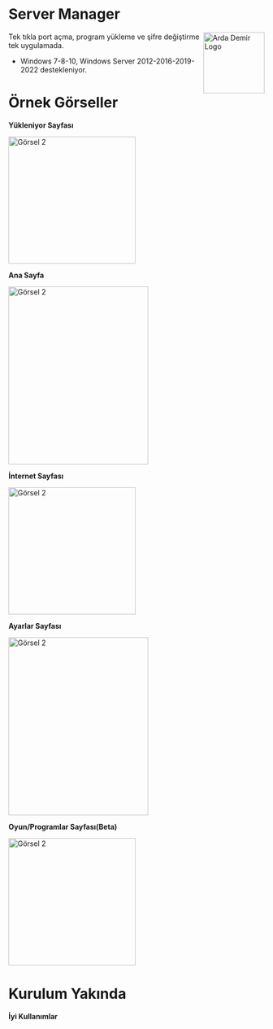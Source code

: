 # Server Manager

<img src="http://cdn.ardademir.com.tr/img/ads.jpg" align="right"
     alt="Arda Demir Logo" width="120" height="120">

Tek tıkla port açma, program yükleme ve şifre değiştirme tek uygulamada.
* Windows 7-8-10, Windows Server 2012-2016-2019-2022 destekleniyor.


# Örnek Görseller
**Yükleniyor Sayfası**
<p align="left">
  <img src="https://cdn.ardademir.com.tr/img/Server%20manager%20_1_.png" alt="Görsel 2" width="250" height="250">
</p>


**Ana Sayfa**

<p align="left">
  <img src="hhttps://cdn.ardademir.com.tr/img/Server%20manager%20_2_.png" alt="Görsel 2" width="275" height="350">
</p>


**İnternet Sayfası**
<p align="left">
  <img src="https://cdn.ardademir.com.tr/img/Server%20manager%20_3_.png" alt="Görsel 2" width="250" height="250">
</p>


**Ayarlar Sayfası**

<p align="left">
  <img src="hhttps://cdn.ardademir.com.tr/img/Server%20manager%20_4_.png" alt="Görsel 2" width="275" height="350">
</p>


**Oyun/Programlar Sayfası(Beta)**
<p align="left">
  <img src="https://cdn.ardademir.com.tr/img/Server%20manager%20_15_.png" alt="Görsel 2" width="250" height="250">
</p>

# Kurulum Yakında

**İyi Kullanımlar**
